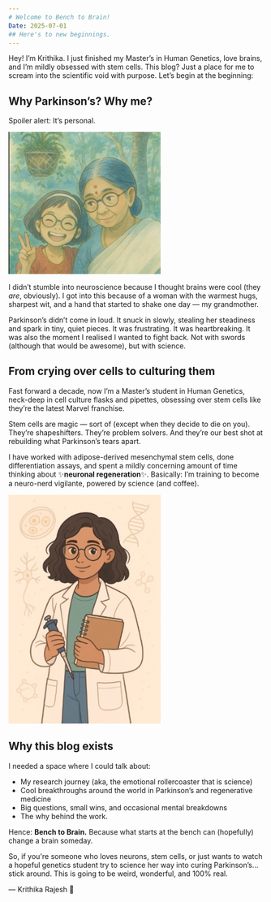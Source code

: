 ```yaml
---
# Welcome to Bench to Brain!
Date: 2025-07-01
## Here's to new beginnings.
---
```

Hey! I’m Krithika. I just finished my Master’s in Human Genetics, love brains, and I’m mildly obsessed with stem cells.
This blog? Just a place for me to scream into the scientific void with purpose.
Let’s begin at the beginning:

## Why Parkinson’s? Why me?

Spoiler alert: It’s personal.

<img src="../assets/Grandma.jpg" alt="Grandma" width="300" />


I didn’t stumble into neuroscience because I thought brains were cool (they _are_, obviously). I got into this because of a woman with the warmest hugs, sharpest wit, and a hand that started to shake one day — my grandmother.

Parkinson’s didn’t come in loud. It snuck in slowly, stealing her steadiness and spark in tiny, quiet pieces. It was frustrating. It was heartbreaking. It was also the moment I realised I wanted to fight back. Not with swords (although that would be awesome), but with science.

## From crying over cells to culturing them

Fast forward a decade, now I’m a Master’s student in Human Genetics, neck-deep in cell culture flasks and pipettes, obsessing over stem cells like they’re the latest Marvel franchise.

Stem cells are magic — sort of (except when they decide to die on you).
They’re shapeshifters. They’re problem solvers. And they’re our best shot at rebuilding what Parkinson’s tears apart.

I have worked with adipose-derived mesenchymal stem cells, done differentiation assays, and spent a mildly concerning amount of time thinking about ✨**neuronal regeneration**✨. Basically: I’m training to become a neuro-nerd vigilante, powered by science (and coffee).

<img src="../assets/K.jpg" alt="Me" width="300" />

## Why this blog exists

I needed a space where I could talk about:
- My research journey (aka, the emotional rollercoaster that is science)
- Cool breakthroughs around the world in Parkinson’s and regenerative medicine
- Big questions, small wins, and occasional mental breakdowns
- The why behind the work.
  
Hence: **Bench to Brain.**
Because what starts at the bench can (hopefully) change a brain someday.

So, if you're someone who loves neurons, stem cells, or just wants to watch a hopeful genetics student try to science her way into curing Parkinson’s… stick around.
This is going to be weird, wonderful, and 100% real.

— Krithika Rajesh 🧠
